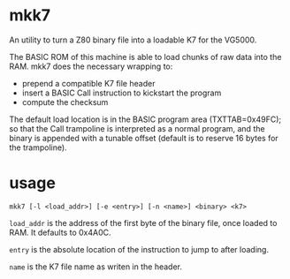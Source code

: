 # mkk7
An utility to turn a Z80 binary file into a loadable K7 for the VG5000.

The BASIC ROM of this machine is able to load chunks of raw data into the RAM. mkk7 does the necessary wrapping to:
- prepend a compatible K7 file header
- insert a BASIC Call instruction to kickstart the program
- compute the checksum

The default load location is in the BASIC program area (TXTTAB=0x49FC); so that the Call trampoline is interpreted as a normal program, and the binary is appended with a tunable offset (default is to reserve 16 bytes for the trampoline).

# usage
```
mkk7 [-l <load_addr>] [-e <entry>] [-n <name>] <binary> <k7>
```

`load_addr` is the address of the first byte of the binary file, once loaded to RAM. It defaults to 0x4A0C.

`entry` is the absolute location of the instruction to jump to after loading.

`name` is the K7 file name as writen in the header.
